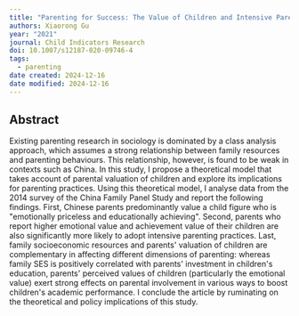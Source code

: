```yaml
---
title: "Parenting for Success: The Value of Children and Intensive Parenting in Post-Reform China"
authors: Xiaorong Gu
year: "2021"
journal: Child Indicators Research
doi: 10.1007/s12187-020-09746-4
tags:
  - parenting
date created: 2024-12-16
date modified: 2024-12-16
---
```


## Abstract

Existing parenting research in sociology is dominated by a class analysis approach, which assumes a strong relationship between family resources and parenting behaviours. This relationship, however, is found to be weak in contexts such as China. In this study, I propose a theoretical model that takes account of parental valuation of children and explore its implications for parenting practices. Using this theoretical model, I analyse data from the 2014 survey of the China Family Panel Study and report the following findings. First, Chinese parents predominantly value a child figure who is "emotionally priceless and educationally achieving". Second, parents who report higher emotional value and achievement value of their children are also significantly more likely to adopt intensive parenting practices. Last, family socioeconomic resources and parents' valuation of children are complementary in affecting different dimensions of parenting: whereas family SES is positively correlated with parents' investment in children's education, parents' perceived values of children (particularly the emotional value) exert strong effects on parental involvement in various ways to boost children's academic performance. I conclude the article by ruminating on the theoretical and policy implications of this study.
